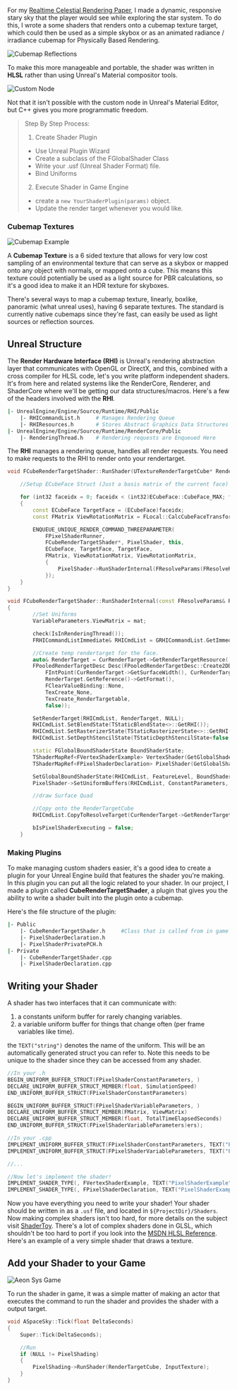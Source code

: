 For my [Realtime Celestial Rendering Paper](https://github.com/OpenHID/realtime-celestial-rendering), I made a dynamic, responsive stary sky that the player would see while exploring the star system. To do this, I wrote a some shaders that renders onto a cubemap texture target, which could then be used as a simple skybox or as an animated radiance / irradiance cubemap for Physically Based Rendering.

![Cubemap Reflections](assets/reflections.gif)

To make this more manageable and portable, the shader was written in **HLSL** rather than using Unreal's Material compositor tools.

![Custom Node](assets/ue4-material-custom.gif)

Not that it isn't possible with the custom node in Unreal's Material Editor, but C++ gives you more programmatic freedom.

>Step By Step Process:
>1. Create Shader Plugin
>  * Use Unreal Plugin Wizard
>  * Create a subclass of the FGlobalShader Class
>  * Write your .usf (Unreal Shader Format) file.
>  * Bind Uniforms
>2. Execute Shader in Game Engine
>  * create a `new YourShaderPlugin(params)` object.
>  * Update the render target whenever you would like.

### Cubemap Textures

![Cubemap Example](assets/directioncubemap.jpg)

A **Cubemap Texture** is a 6 sided texture that allows for very low cost sampling of an environmental texture that can serve as a skybox or mapped onto any object with normals, or mapped onto a cube. This means this texture could potentially be used as a light source for PBR calculations, so it's a good idea to make it an HDR texture for skyboxes.

There's several ways to map a cubemap texture, linearly, boxlike, panoramic (what unreal uses), having 6 separate textures. The standard is currently native cubemaps since they're fast, can easily be used as light sources or reflection sources.

## Unreal Structure

The **Render Hardware Interface (RHI)** is Unreal's rendering abstraction layer that communicates with OpenGL or DirectX, and this, combined with a cross compiler for HLSL code, let's you write platform independent shaders. It's from here and related systems like the RenderCore, Renderer, and ShaderCore where we'll be getting our data structures/macros. Here's a few of the headers involved with the **RHI**.

```bash
|- UnrealEngine/Engine/Source/Runtime/RHI/Public
	|- RHICommandList.h 	# Manages Rendering Queue
	|- RHIResources.h		# Stores Abstract Graphics Data Structures
|- UnrealEngine/Engine/Source/Runtime/RenderCore/Public
    |- RenderingThread.h 	# Rendering requests are Enqueued Here
```

The **RHI** manages a rendering queue, handles all render requests. You need to make requests to the RHI to render onto your rendertarget.

```cpp
void FCubeRenderTargetShader::RunShader(UTextureRenderTargetCube* RenderTarget, float time) {

	//Setup ECubeFace Struct (Just a basis matrix of the current face)

	for (int32 faceidx = 0; faceidx < (int32)ECubeFace::CubeFace_MAX; faceidx++)
	{
		const ECubeFace TargetFace = (ECubeFace)faceidx;
		const FMatrix ViewRotationMatrix = FLocal::CalcCubeFaceTransform(TargetFace);

		ENQUEUE_UNIQUE_RENDER_COMMAND_THREEPARAMETER(
			FPixelShaderRunner,
			FCubeRenderTargetShader*, PixelShader, this,
			ECubeFace, TargetFace, TargetFace,
			FMatrix, ViewRotationMatrix, ViewRotationMatrix,
			{
				PixelShader->RunShaderInternal(FResolveParams(FResolveRect(), TargetFace), ViewRotationMatrix);
			});
	}
}

void FCubeRenderTargetShader::RunShaderInternal(const FResolveParams& ResolveParams, const FMatrix mat, UTextureRenderTargetCube* CurRenderTarget)
{
		//Set Uniforms
		VariableParameters.ViewMatrix = mat;

		check(IsInRenderingThread());
		FRHICommandListImmediate& RHICmdList = GRHICommandList.GetImmediateCommandList();

		//Create temp rendertarget for the face.
		auto& RenderTarget = CurRenderTarget->GetRenderTargetResource()->GetRenderTargetTexture();
		FPooledRenderTargetDesc Desc(FPooledRenderTargetDesc::Create2DDesc(
			FIntPoint(CurRenderTarget->GetSurfaceWidth(), CurRenderTarget->GetSurfaceHeight()),
			RenderTarget.GetReference()->GetFormat(),
			FClearValueBinding::None,
			TexCreate_None,
			TexCreate_RenderTargetable,
			false));

		SetRenderTarget(RHICmdList, RenderTarget, NULL);
		RHICmdList.SetBlendState(TStaticBlendState<>::GetRHI());
		RHICmdList.SetRasterizerState(TStaticRasterizerState<>::GetRHI());
		RHICmdList.SetDepthStencilState(TStaticDepthStencilState<false, CF_Always>::GetRHI());

		static FGlobalBoundShaderState BoundShaderState;
		TShaderMapRef<FVertexShaderExample> VertexShader(GetGlobalShaderMap(FeatureLevel));
		TShaderMapRef<FPixelShaderDeclaration> PixelShader(GetGlobalShaderMap(FeatureLevel));

		SetGlobalBoundShaderState(RHICmdList, FeatureLevel, BoundShaderState, GTextureVertexDeclaration.VertexDeclarationRHI, *VertexShader, *PixelShader);
		PixelShader->SetUniformBuffers(RHICmdList, ConstantParameters, VariableParameters);

		//draw Surface Quad

		//Copy onto the RenderTargetCube
		RHICmdList.CopyToResolveTarget(CurRenderTarget->GetRenderTargetResource()->GetRenderTargetTexture(), CurRenderTarget->GetRenderTargetResource()->TextureRHI, false, ResolveParams);

		bIsPixelShaderExecuting = false;
	}
```

### Making Plugins

To make managing custom shaders easier, it's a good idea to create a plugin for your Unreal Engine build that features the shader you're making. In this plugin you can put all the logic related to your shader. In our project, I made a plugin called **CubeRenderTargetShader**, a plugin that gives you the ability to write a shader built into the plugin onto a cubemap.

Here's the file structure of the plugin:

```bash
|- Public
	|- CubeRenderTargetShader.h 	#Class that is called from in game actors.
	|- PixelShaderDeclaration.h
	|- PixelShaderPrivatePCH.h
|- Private
	|- CubeRenderTargetShader.cpp
	|- PixelShaderDeclaration.cpp
```

## Writing your Shader

A shader has two interfaces that it can communicate with:

1. a constants uniform buffer for rarely changing variables.
2. a variable uniform buffer for things that change often (per frame variables like time).

the `TEXT("string")` denotes the name of the uniform. This will be an automatically generated struct you can refer to. Note this needs to be unique to the shader since they can be accessed from any shader.

```cpp
//In your .h
BEGIN_UNIFORM_BUFFER_STRUCT(FPixelShaderConstantParameters, )
DECLARE_UNIFORM_BUFFER_STRUCT_MEMBER(float, SimulationSpeed)
END_UNIFORM_BUFFER_STRUCT(FPixelShaderConstantParameters)

BEGIN_UNIFORM_BUFFER_STRUCT(FPixelShaderVariableParameters, )
DECLARE_UNIFORM_BUFFER_STRUCT_MEMBER(FMatrix, ViewMatrix)
DECLARE_UNIFORM_BUFFER_STRUCT_MEMBER(float, TotalTimeElapsedSeconds)
END_UNIFORM_BUFFER_STRUCT(FPixelShaderVariableParameters)ers);

//In your .cpp
IMPLEMENT_UNIFORM_BUFFER_STRUCT(FPixelShaderConstantParameters, TEXT("PSConstants"));
IMPLEMENT_UNIFORM_BUFFER_STRUCT(FPixelShaderVariableParameters, TEXT("PSVariables"));

//...

//Now let's implement the shader!
IMPLEMENT_SHADER_TYPE(, FVertexShaderExample, TEXT("PixelShaderExample"), TEXT("MainVertexShader"), SF_Vertex);
IMPLEMENT_SHADER_TYPE(, FPixelShaderDeclaration, TEXT("PixelShaderExample"), TEXT("MainPixelShader"), SF_Pixel);
```

Now you have everything you need to write your shader! Your shader should be written in as a `.usf` file, and located in `${ProjectDir}/Shaders`. Now making complex shaders isn't too hard, for more details on the subject visit [ShaderToy](http://shadertoy.com). There's a lot of complex shaders done in GLSL, which shouldn't be too hard to port if you look into the [MSDN HLSL Reference](https://msdn.microsoft.com/en-us/library/windows/desktop/bb509638%28v=vs.85%29.aspx). Here's an example of a very simple shader that draws a texture.

## Add your Shader to your Game

![Aeon Sys Game](assets/aeon-sys.png)

To run the shader in game, it was a simple matter of making an actor that executes the command to run the shader and provides the shader with a output target.

```cpp
void ASpaceSky::Tick(float DeltaSeconds)
{
	Super::Tick(DeltaSeconds);

	//Run
	if (NULL != PixelShading)
	{
		PixelShading->RunShader(RenderTargetCube, InputTexture);
	}
}
```
